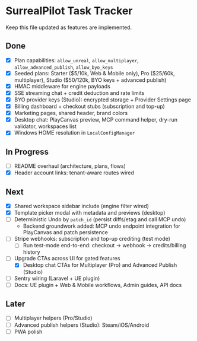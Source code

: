 # SurrealPilot Task Tracker

Keep this file updated as features are implemented.

## Done

-   [x] Plan capabilities: `allow_unreal`, `allow_multiplayer`, `allow_advanced_publish`, `allow_byo_keys`
-   [x] Seeded plans: Starter ($5/10k, Web & Mobile only), Pro ($25/60k, multiplayer), Studio ($50/120k, BYO keys + advanced publish)
-   [x] HMAC middleware for engine payloads
-   [x] SSE streaming chat + credit deduction and rate limits
-   [x] BYO provider keys (Studio): encrypted storage + Provider Settings page
-   [x] Billing dashboard + checkout stubs (subscription and top-up)
-   [x] Marketing pages, shared header, brand colors
-   [x] Desktop chat: PlayCanvas preview, MCP command helper, dry-run validator, workspaces list
-   [x] Windows HOME resolution in `LocalConfigManager`

## In Progress

-   [ ] README overhaul (architecture, plans, flows)
-   [x] Header account links: tenant-aware routes wired

## Next

-   [x] Shared workspace sidebar include (engine filter wired)
-   [x] Template picker modal with metadata and previews (desktop)
-   [ ] Deterministic Undo by `patch_id` (persist diffs/etag and call MCP undo)
    -   Backend groundwork added: MCP undo endpoint integration for PlayCanvas and patch persistence
-   [ ] Stripe webhooks: subscription and top-up crediting (test mode)
    -   [ ] Run test-mode end-to-end: checkout → webhook → credits/billing history
-   [ ] Upgrade CTAs across UI for gated features
    -   [x] Desktop chat CTAs for Multiplayer (Pro) and Advanced Publish (Studio)
-   [ ] Sentry wiring (Laravel + UE plugin)
-   [ ] Docs: UE plugin + Web & Mobile workflows, Admin guides, API docs

## Later

-   [ ] Multiplayer helpers (Pro/Studio)
-   [ ] Advanced publish helpers (Studio): Steam/iOS/Android
-   [ ] PWA polish
